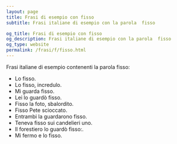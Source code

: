 ```yaml
---
layout: page
title: Frasi di esempio con fisso 
subtitle: Frasi italiane di esempio con la parola  fisso

og_title: Frasi di esempio con fisso 
og_description: Frasi italiane di esempio con la parola  fisso
og_type: website
permalink: /frasi/f/fisso.html
---
```


Frasi italiane di esempio contenenti la parola fisso:


- Lo fisso.
- Lo fisso, incredulo.
- Mi guarda fisso.
- Lei lo guardò fisso.
- Fisso la foto, sbalordito.
- Fisso Pete scioccato.
- Entrambi la guardarono fisso.
- Teneva fisso sui candelieri uno.
- Il forestiero lo guardò fisso:.
- Mi fermo e lo fisso.
